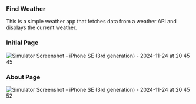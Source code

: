 
### Find Weather

This is a simple weather app that fetches data from a weather API and displays the current weather.

### Initial Page

![Simulator Screenshot - iPhone SE (3rd generation) - 2024-11-24 at 20 45 45](https://github.com/user-attachments/assets/f2abeec1-d633-4363-96fb-1a34b5c9c594)

### About Page

![Simulator Screenshot - iPhone SE (3rd generation) - 2024-11-24 at 20 45 52](https://github.com/user-attachments/assets/86f104b8-25d8-4922-8a73-0f3d8a995d54)

